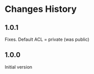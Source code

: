 # Changes History

1.0.1
-----
Fixes. Default ACL = private (was public)

1.0.0
-----
Initial version
